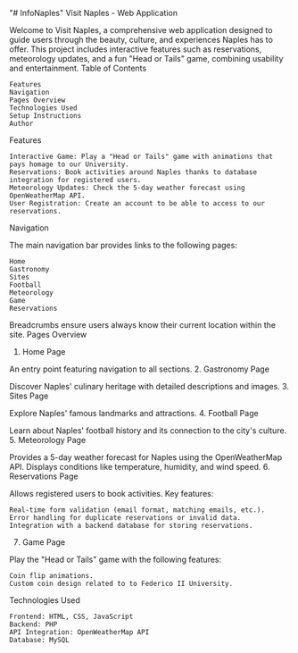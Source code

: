 "# InfoNaples" 
Visit Naples - Web Application

Welcome to Visit Naples, a comprehensive web application designed to guide users through the beauty, culture, and experiences Naples has to offer. This project includes interactive features such as reservations, meteorology updates, and a fun "Head or Tails" game, combining usability and entertainment.
Table of Contents

    Features
    Navigation
    Pages Overview
    Technologies Used
    Setup Instructions
    Author

Features

    Interactive Game: Play a "Head or Tails" game with animations that pays homage to our University.
    Reservations: Book activities around Naples thanks to database integration for registered users.
    Meteorology Updates: Check the 5-day weather forecast using OpenWeatherMap API.
    User Registration: Create an account to be able to access to our reservations.

Navigation

The main navigation bar provides links to the following pages:

    Home
    Gastronomy
    Sites
    Football
    Meteorology
    Game
    Reservations

Breadcrumbs ensure users always know their current location within the site.
Pages Overview
1. Home Page

An entry point featuring navigation to all sections.
2. Gastronomy Page

Discover Naples' culinary heritage with detailed descriptions and images.
3. Sites Page

Explore Naples' famous landmarks and attractions.
4. Football Page

Learn about Naples' football history and its connection to the city's culture.
5. Meteorology Page

Provides a 5-day weather forecast for Naples using the OpenWeatherMap API. Displays conditions like temperature, humidity, and wind speed.
6. Reservations Page

Allows registered users to book activities. Key features:

    Real-time form validation (email format, matching emails, etc.).
    Error handling for duplicate reservations or invalid data.
    Integration with a backend database for storing reservations.

7. Game Page

Play the "Head or Tails" game with the following features:

    Coin flip animations.
    Custom coin design related to to Federico II University.

Technologies Used

    Frontend: HTML, CSS, JavaScript
    Backend: PHP 
    API Integration: OpenWeatherMap API 
    Database: MySQL
